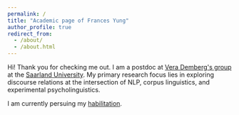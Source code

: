 ```yaml
---
permalink: /
title: "Academic page of Frances Yung"
author_profile: true
redirect_from: 
  - /about/
  - /about.html
---
```


Hi! Thank you for checking me out. I am a postdoc at [Vera Demberg's group](https://www.uni-saarland.de/lehrstuhl/demberg.html) at the [Saarland University](https://www.uni-saarland.de/en/home.html).
My primary research focus lies in exploring discourse relations at the intersection of NLP, corpus linguistics, and experimental psycholinguistics. 

I am currently persuing my [habilitation](https://en.wikipedia.org/wiki/Habilitation).
